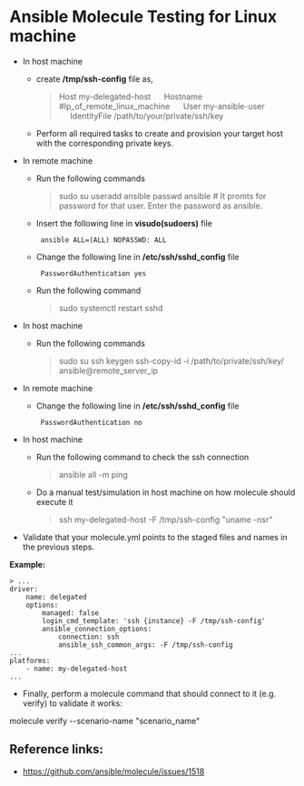
# Ansible Molecule Testing for Linux machine

  
  

- In host machine
	-  create **/tmp/ssh-config** file as,
		> Host my-delegated-host
&nbsp;&nbsp;&nbsp;&nbsp;&nbsp;Hostname #Ip_of_remote_linux_machine
&nbsp;&nbsp;&nbsp;&nbsp;&nbsp;User my-ansible-user
&nbsp;&nbsp;&nbsp;&nbsp;&nbsp;IdentityFile /path/to/your/private/ssh/key

	 - Perform all required tasks to create and provision your target host with the corresponding private keys.

- In remote machine

  - Run the following commands

	> sudo su
	useradd ansible
	passwd ansible # It promts for password for that user. Enter the 			      password as ansible.
  - Insert the following line in **visudo(sudoers)** file

		 ansible ALL=(ALL) NOPASSWD: ALL

   - Change the following line in **/etc/ssh/sshd_config** file

		  PasswordAuthentication yes

	- Run the following command

		> sudo systemctl restart sshd

- In host machine

	- Run the following commands

		> sudo su
ssh keygen
ssh-copy-id -i /path/to/private/ssh/key/ ansible@remote_server_ip

- In remote machine

	- Change the following line in **/etc/ssh/sshd_config** file

		   PasswordAuthentication no

- In host machine

	- Run the following command to check the ssh connection

		> ansible all -m ping

	- Do a manual test/simulation in host machine on how molecule should execute it

		> ssh my-delegated-host -F /tmp/ssh-config "uname -nsr"

- Validate that your molecule.yml points to the staged files and names in the previous steps.

**Example:**

	> ...
	driver:
		name: delegated
		options:
			managed: false
			login_cmd_template: 'ssh {instance} -F /tmp/ssh-config'
			ansible_connection_options:
				connection: ssh
				ansible_ssh_common_args: -F /tmp/ssh-config
	...
	platforms:
		- name: my-delegated-host
	...

  

- Finally, perform a molecule command that should connect to it (e.g. verify) to validate it works:

  

molecule verify --scenario-name "scenario_name"

## Reference links:

- https://github.com/ansible/molecule/issues/1518